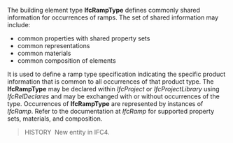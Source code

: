 ﻿The building element type **IfcRampType** defines commonly shared information for occurrences of ramps. The set of shared information may include:

* common properties with shared property sets
* common representations
* common materials
* common composition of elements

It is used to define a ramp type specification indicating the specific product information that is common to all occurrences of that product type. The **IfcRampType** may be declared within _IfcProject_ or _IfcProjectLibrary_ using _IfcRelDeclares_ and may be exchanged with or without occurrences of the type. Occurrences of **IfcRampType** are represented by instances of _IfcRamp_. Refer to the documentation at _IfcRamp_ for supported property sets, materials, and composition.

> HISTORY&nbsp; New entity in IFC4.
